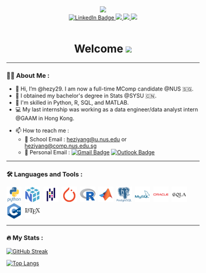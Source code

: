 <div id="header" align="center">
  <img src="https://media.giphy.com/media/M9gbBd9nbDrOTu1Mqx/giphy.gif" width="100"/>
<!--   <img src="https://media.giphy.com/media/t7sEnf5w7wJ1CEPyy7/giphy.gif" width="300"/> -->
  
  <div id="badges">
    <a href="https://www.linkedin.com/in/ziyang-he-156a07220/">
      <img src="https://img.shields.io/badge/LinkedIn-blue?style=for-the-badge&logo=linkedin&logoColor=white" alt="LinkedIn Badge"/>
    </a>
    <a href="https://www.github.com/hezy29/">
      <img src="https://img.shields.io/badge/GitHub-100000?style=for-the-badge&logo=github&logoColor=white">
    </a>
    <a href="mailto:heziyang2000@gmail.com">
      <img src="https://img.shields.io/badge/Gmail-D14836?style=for-the-badge&logo=gmail&logoColor=white">
    </a>
    <a href="mailto:heziyang2000@outlook.com">
      <img src="https://img.shields.io/badge/Microsoft_Outlook-0078D4?style=for-the-badge&logo=microsoft-outlook&logoColor=white">
    </a>
  </div>
  
  <img src="https://komarev.com/ghpvc/?username=hezy29&style=flat-square&color=blue" alt=""/>
  
  <h1>
    Welcome
    <img src="https://media.giphy.com/media/hvRJCLFzcasrR4ia7z/giphy.gif" height="30px"/>
  </h1>
</div>




---

### 👨‍🎓 About Me : 

- 👋 Hi, I’m @hezy29. I am now a full-time MComp candidate @NUS 🇸🇬. 
- 📖 I obtained my bachelor's degree in Stats @SYSU 🇨🇳. 
- 💪 I'm skilled in Python, R, SQL, and MATLAB. 
- 💻 My last internship was working as a data engineer/data analyst intern @GAAM in Hong Kong. 
<!-- - 🌱 I’m currently preparing for my graduation thesis.  -->
<!-- - 💞️ I’m looking to collaborate on **R** project about **Data Science**.  -->
- 📫 How to reach me : 
  - 🏫 School Email : [heziyang@u.nus.edu](mailto:heziyang@u.nus.edu) or [heziyang@comp.nus.edu.sg](mailto:heziyang@comp.nus.edu.sg)
  - 👤 Personal Email : [![Gmail Badge](https://img.shields.io/badge/-Gmail-D14836?style=flat&logo=gmail&logoColor=white)](mailto:heziyang2000@gmail.com) [![Outlook Badge](https://img.shields.io/badge/-Outlook-0078D4?style=flat&logo=microsoft-outlook&logoColor=white)](mailto:heziyang2000@outlook.com)





---

### 🛠️ Languages and Tools :
<div>
<!--   python -->
  <img src="https://github.com/devicons/devicon/blob/master/icons/python/python-original-wordmark.svg" title="Python" alt="Python" width="40" height="40"/>&nbsp;
<!--   numpy -->
  <img src="https://github.com/devicons/devicon/blob/master/icons/numpy/numpy-original.svg" title="Numpy" alt="Numpy" width="40" height="40"/>&nbsp;
<!--   pandas -->
  <img src="https://github.com/devicons/devicon/blob/master/icons/pandas/pandas-original.svg" title="Pandas" alt="Pandas" width="40" height="40"/>&nbsp;
<!--   pytorch -->
  <img src="https://github.com/devicons/devicon/blob/master/icons/pytorch/pytorch-original.svg" title="Pytorch" alt="Pytorch" width="40" height="40"/>&nbsp;
<!--   r -->
  <img src="https://github.com/devicons/devicon/blob/master/icons/r/r-original.svg" title="R" alt="R" width="40" height="40"/>&nbsp;
<!--   matlab -->
  <img src="https://github.com/devicons/devicon/blob/master/icons/matlab/matlab-original.svg" title="Matlab" alt="Matlab" width="40" height="40"/>&nbsp;
<!--   psql -->
  <img src="https://github.com/devicons/devicon/blob/master/icons/postgresql/postgresql-plain-wordmark.svg" title="Postgresql" alt="Postgresql" width="40" height="40"/>&nbsp;
<!--   mysql -->
  <img src="https://github.com/devicons/devicon/blob/master/icons/mysql/mysql-plain-wordmark.svg" title="Mysql" alt="Mysql" width="40" height="40"/>&nbsp;
<!--   oracle -->
  <img src="https://github.com/devicons/devicon/blob/master/icons/oracle/oracle-original.svg" title="Oracle" alt="Oracle" width="40" height="40"/>&nbsp;
<!--   sqlalchemy -->
  <img src="https://github.com/devicons/devicon/blob/master/icons/sqlalchemy/sqlalchemy-plain.svg" title="Sqlalchemy" alt="Sqlalchemy" width="40" height="40"/>&nbsp;
<!--   c++ -->
  <img src="https://github.com/devicons/devicon/blob/master/icons/cplusplus/cplusplus-original.svg" title="C++" alt="C++" width="40" height="40"/>&nbsp;
<!--   latex -->
  <img src="https://github.com/devicons/devicon/blob/master/icons/latex/latex-original.svg" title="Latex" alt="Latex" width="40" height="40"/>&nbsp;
</div>




---

### 🔥 My Stats :
[![GitHub Streak](http://github-readme-streak-stats.herokuapp.com?user=hezy29)](https://git.io/streak-stats)

[![Top Langs](https://github-readme-stats.vercel.app/api/top-langs/?username=hezy29&layout=compact)](https://github.com/anuraghazra/github-readme-stats)






<!---
hezy29/hezy29 is a ✨ special ✨ repository because its `README.md` (this file) appears on your GitHub profile.
You can click the Preview link to take a look at your changes.
--->

